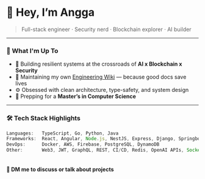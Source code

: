 # 👋 Hey, I’m Angga

> Full-stack engineer · Security nerd · Blockchain explorer · AI builder  


---

### 🚧 What I'm Up To

- 🔐 Building resilient systems at the crossroads of **AI x Blockchain x Security**
- 🧠 Maintaining my own [Engineering Wiki](#) — because good docs save lives
- ⚙️ Obsessed with clean architecture, type-safety, and system design
- 🎯 Prepping for a **Master’s in Computer Science**

---

### 🛠️ Tech Stack Highlights

```ts
Languages:   TypeScript, Go, Python, Java
Frameworks:  React, Angular, Node.js, NestJS, Express, Django, Springboot
DevOps:      Docker, AWS, Firebase, PostgreSQL, DynamoDB  
Other:       Web3, JWT, GraphQL, REST, CI/CD, Redis, OpenAI APIs, Socket.io



```

#### 📨 DM me to discuss or talk about projects
